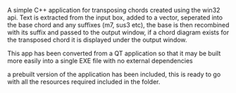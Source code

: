 A simple C++ application for transposing chords created using the win32 api.
Text is extracted from the input box, added to a vector, seperated into the base chord and any suffixes (m7, sus3 etc), 
the base is then recombined with its suffix and passed to the output window, if a chord diagram exists for the transposed chord it is displayed under the output window.

This app has been converted from a QT application so that it may be built more easily into a single EXE file with no external dependencies

a prebuilt version of the application has been included, this is ready to go with all the resources required included in the folder.
